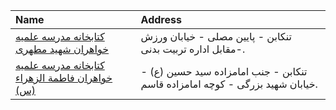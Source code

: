 | Name                                                                | Address                                                                      |
|:--------------------------------------------------------------------|:-----------------------------------------------------------------------------|
| [كتابخانه مدرسه علمیه خواهران شهید مطهری](http://lib.whc.ir)        | تنكابن - پایین مصلی - خیابان ورزش -مقابل اداره تربیت بدنی.                   |
| [كتابخانه مدرسه علمیه خواهران فاطمة الزهراء (س)](http://lib.whc.ir) | تنكابن - جنب امامزاده سید حسین (ع) - خیابان شهید بزرگی - كوچه امامزاده قاسم. |
